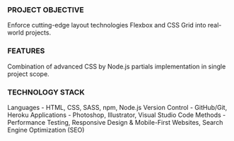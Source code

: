 ### PROJECT OBJECTIVE
Enforce cutting-edge layout technologies Flexbox and CSS Grid into real-world projects.

### FEATURES
Combination of advanced CSS by Node.js partials implementation in single project scope.

### TECHNOLOGY STACK
Languages - HTML, CSS, SASS, npm, Node.js
Version Control - GitHub/Git, Heroku
Applications - Photoshop, Illustrator, Visual Studio Code
Methods - Performance Testing, Responsive Design & Mobile-First Websites, Search Engine Optimization (SEO)